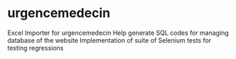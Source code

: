 # urgencemedecin
Excel Importer for urgencemedecin
Help generate SQL codes for managing database of the website
Implementation of suite of Selenium tests for testing regressions
